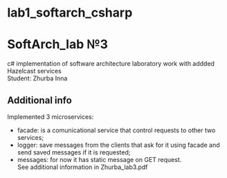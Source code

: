 # lab1_softarch_csharp
# SoftArch_lab №3
c# implementation of software architecture laboratory work with addded Hazelcast services <br>
Student: Zhurba Inna <br>

## Additional info

Implemented 3 microservices: <br>
- facade: is a comunicational service that control requests to other two services; <br>
- logger: save messages from the clients that ask for it using facade and send saved messages if it is requested; <br>
- messages: for now it has static message on GET request.  <br>
See additional information in Zhurba_lab3.pdf <br>
